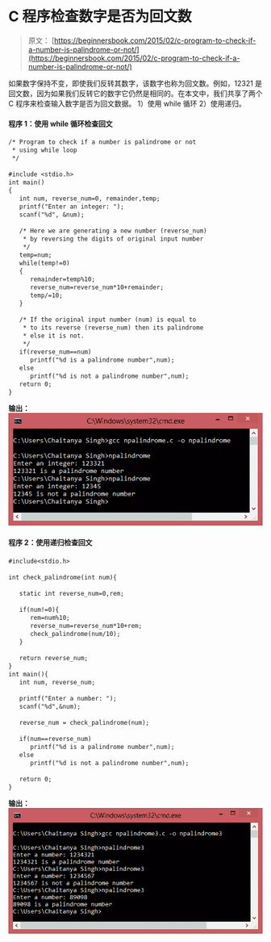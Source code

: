 # C 程序检查数字是否为回文数

> 原文： [https://beginnersbook.com/2015/02/c-program-to-check-if-a-number-is-palindrome-or-not/](https://beginnersbook.com/2015/02/c-program-to-check-if-a-number-is-palindrome-or-not/)

如果数字保持不变，即使我们反转其数字，该数字也称为回文数。例如，12321 是回文数，因为如果我们反转它的数字它仍然是相同的。在本文中，我们共享了两个 C 程序来检查输入数字是否为回文数据。 1）使用 while 循环 2）使用递归。

#### 程序 1：使用 while 循环检查回文

```
/* Program to check if a number is palindrome or not
 * using while loop
 */

#include <stdio.h>
int main()
{
   int num, reverse_num=0, remainder,temp;
   printf("Enter an integer: ");
   scanf("%d", &num);

   /* Here we are generating a new number (reverse_num)
    * by reversing the digits of original input number
    */
   temp=num;
   while(temp!=0)
   {
      remainder=temp%10;
      reverse_num=reverse_num*10+remainder;
      temp/=10;
   } 

   /* If the original input number (num) is equal to
    * to its reverse (reverse_num) then its palindrome
    * else it is not.
    */ 
   if(reverse_num==num) 
      printf("%d is a palindrome number",num);
   else
      printf("%d is not a palindrome number",num);
   return 0;
}
```

**输出：**
![checking_palindrome_number_output](img/4ebcd98e5eb8ed8b6cac3dc168a79a64.jpg)

#### 程序 2：使用递归检查回文

```
#include<stdio.h>

int check_palindrome(int num){

   static int reverse_num=0,rem;

   if(num!=0){
      rem=num%10;
      reverse_num=reverse_num*10+rem;
      check_palindrome(num/10);
   }

   return reverse_num;
}
int main(){
   int num, reverse_num;

   printf("Enter a number: ");
   scanf("%d",&num);

   reverse_num = check_palindrome(num);

   if(num==reverse_num)
      printf("%d is a palindrome number",num);
   else
      printf("%d is not a palindrome number",num);

   return 0;
}

```

**输出：**
![palindrome_using_recursion](img/4e04f7d2912abd8e104730b34bd3fa3f.jpg)